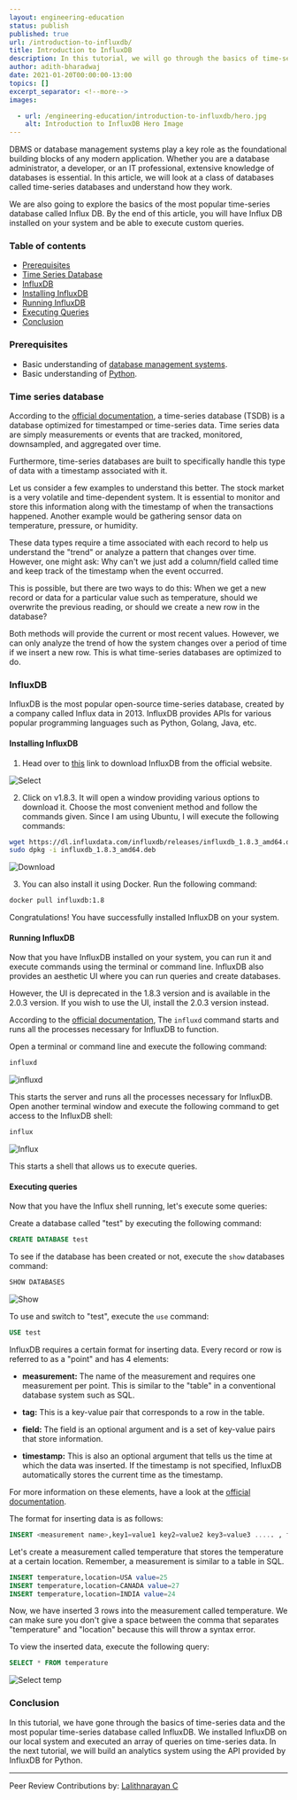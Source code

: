 ```yaml
---
layout: engineering-education
status: publish
published: true
url: /introduction-to-influxdb/
title: Introduction to InfluxDB
description: In this tutorial, we will go through the basics of time-series data and the most popular time-series database called InfluxDB. We will install InfluxDB on our local system and execute an array of queries on time-series data.
author: adith-bharadwaj
date: 2021-01-20T00:00:00-13:00
topics: []
excerpt_separator: <!--more-->
images:

  - url: /engineering-education/introduction-to-influxdb/hero.jpg
    alt: Introduction to InfluxDB Hero Image
---
```

DBMS or database management systems play a key role as the foundational building blocks of any modern application. Whether you are a database administrator, a developer, or an IT professional, extensive knowledge of databases is essential. In this article, we will look at a class of databases called time-series databases and understand how they work.
<!--more-->
We are also going to explore the basics of the most popular time-series database called Influx DB. By the end of this article, you will have Influx DB installed on your system and be able to execute custom queries. 
  
### Table of contents
- [Prerequisites](#prerequisites)
- [Time Series Database](#time-series-database)
- [InfluxDB](#influxdb)
- [Installing InfluxDB](#installing-influxdb)
- [Running InfluxDB](#running-influxdb)
- [Executing Queries](#executing-queries)
- [Conclusion](#conclusion)
  
### Prerequisites
- Basic understanding of [database management systems](https://www.tutorialspoint.com/dbms/index.htm).
- Basic understanding of [Python](https://www.python.org/about/gettingstarted/).

### Time series database
According to the [official documentation](https://www.influxdata.com/time-series-database/), a time-series database (TSDB) is a database optimized for timestamped or time-series data. Time series data are simply measurements or events that are tracked, monitored, downsampled, and aggregated over time. 

Furthermore, time-series databases are built to specifically handle this type of data with a timestamp associated with it. 

Let us consider a few examples to understand this better. The stock market is a very volatile and time-dependent system. It is essential to monitor and store this information along with the timestamp of when the transactions happened. Another example would be gathering sensor data on temperature, pressure, or humidity. 

These data types require a time associated with each record to help us understand the "trend" or analyze a pattern that changes over time. However, one might ask: Why can't we just add a column/field called time and keep track of the timestamp when the event occurred. 

This is possible, but there are two ways to do this: When we get a new record or data for a particular value such as temperature, should we overwrite the previous reading, or should we create a new row in the database? 

Both methods will provide the current or most recent values. However, we can only analyze the trend of how the system changes over a period of time if we insert a new row. This is what time-series databases are optimized to do.

### InfluxDB
InfluxDB is the most popular open-source time-series database, created by a company called Influx data in 2013. InfluxDB provides APIs for various popular programming languages such as Python, Golang, Java, etc. 

#### Installing InfluxDB
1. Head over to [this](https://portal.influxdata.com/downloads/) link to download InfluxDB from the official website. 

![Select](/introduction-to-influxdb/select.png)

2. Click on v1.8.3. It will open a window providing various options to download it. Choose the most convenient method and follow the commands given. Since I am using Ubuntu, I will execute the following commands:

```bash
wget https://dl.influxdata.com/influxdb/releases/influxdb_1.8.3_amd64.deb
sudo dpkg -i influxdb_1.8.3_amd64.deb
```

![Download](/introduction-to-influxdb/download.png)

3. You can also install it using Docker. Run the following command:

```bash
docker pull influxdb:1.8
```

Congratulations! You have successfully installed InfluxDB on your system. 

#### Running InfluxDB
Now that you have InfluxDB installed on your system, you can run it and execute commands using the terminal or command line. InfluxDB also provides an aesthetic UI where you can run queries and create databases. 

However, the UI is deprecated in the 1.8.3 version and is available in the 2.0.3 version. If you wish to use the UI, install the 2.0.3 version instead. 

According to the [official documentation](https://docs.influxdata.com/influxdb/v1.8/tools/influxd/), The `influxd` command starts and runs all the processes necessary for InfluxDB to function. 

Open a terminal or command line and execute the following command:

```bash
influxd
```

![influxd](/introduction-to-influxdb/influxd.png)

This starts the server and runs all the processes necessary for InfluxDB. Open another terminal window and execute the following command to get access to the InfluxDB shell:

```bash
influx
```
![Influx](/introduction-to-influxdb/influx.png)

This starts a shell that allows us to execute queries. 

#### Executing queries
Now that you have the Influx shell running, let's execute some queries:

Create a database called "test" by executing the following command:

```sql
CREATE DATABASE test
```

To see if the database has been created or not, execute the `show` databases command:

```sql
SHOW DATABASES	
```
![Show](/introduction-to-influxdb/show_databases.png)

To use and switch to "test", execute the `use` command:

```sql
USE test
```

InfluxDB requires a certain format for inserting data. Every record or row is referred to as a "point" and has 4 elements: 

- **measurement:** The name of the measurement and requires one measurement per point. This is similar to the "table" in a conventional database system such as SQL.

- **tag:** This is a key-value pair that corresponds to a row in the table.  

- **field:** The field is an optional argument and is a set of key-value pairs that store information. 

- **timestamp:** This is also an optional argument that tells us the time at which the data was inserted. If the timestamp is not specified, InfluxDB automatically stores the current time as the timestamp. 

For more information on these elements, have a look at the [official documentation](https://docs.influxdata.com/influxdb/cloud/reference/key-concepts/data-elements/). 

The format for inserting data is as follows:

```sql
INSERT <measurement name>,key1=value1 key2=value2 key3=value3 ..... , fields(optional), timestamp(optional)
```

Let's create a measurement called temperature that stores the temperature at a certain location. Remember, a measurement is similar to a table in SQL.

```sql
INSERT temperature,location=USA value=25
INSERT temperature,location=CANADA value=27
INSERT temperature,location=INDIA value=24
```

Now, we have inserted 3 rows into the measurement called temperature. We can make sure you don't give a space between the comma that separates "temperature" and "location" because this will throw a syntax error. 

To view the inserted data, execute the following query:

```sql
SELECT * FROM temperature
```

![Select temp](/introduction-to-influxdb/select_temperature.png)

### Conclusion
In this tutorial, we have gone through the basics of time-series data and the most popular time-series database called InfluxDB. We installed InfluxDB on our local system and executed an array of queries on time-series data. In the next tutorial, we will build an analytics system using the API provided by InfluxDB for Python. 

---
Peer Review Contributions by: [Lalithnarayan C](/authors/lalithnarayan-c/)
